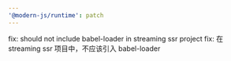```yaml
---
'@modern-js/runtime': patch
---
```


fix: should not include babel-loader in streaming ssr project
fix: 在 streaming ssr 项目中，不应该引入 babel-loader
